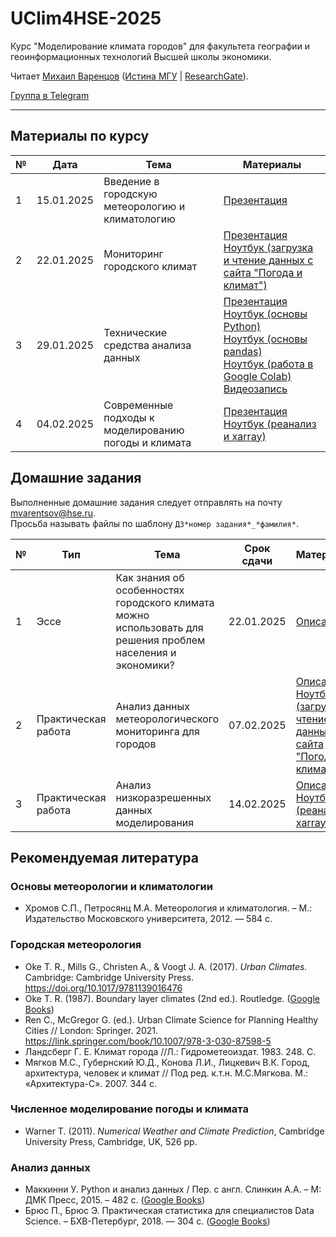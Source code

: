 # UClim4HSE-2025

Курс "Моделирование климата городов" для факультета географии и геоинформационных технологий Высшей школы экономики.  

Читает [Михаил Варенцов](https://www.hse.ru/org/persons/856269284) ([Истина МГУ](https://istina.msu.ru/workers-beta/10689047/) | [ResearchGate](https://www.researchgate.net/profile/Mikhail-Varentsov-2)).

[Группа в Telegram](https://t.me/+YWkUTuRWIDBmNDEy)

-------

## Материалы по курсу

|№| Дата | Тема | Материалы |
|-| ---- | -----| --------- |
|1| 15.01.2025| Введение в городскую метеорологию и климатологию |[Презентация](https://github.com/mvarentsov/UClim4HSE-2025/blob/main/presentations/Lecture01%20slides.pdf)|
|2| 22.01.2025| Мониторинг городского климат |[Презентация](https://github.com/mvarentsov/UClim4HSE-2025/blob/main/presentations/Lecture02%20slides.pdf)</br>[Ноутбук (загрузка и чтение данных с сайта "Погода и климат")](https://github.com/mvarentsov/UClim4HSE-2025/blob/main/scripts/Lect02_load_weaclim_example.ipynb)|
|3| 29.01.2025| Технические средства анализа данных |[Презентация](https://github.com/mvarentsov/UClim4HSE-2025/blob/main/presentations/Lecture03%20slides.pdf)</br>[Ноутбук (основы Python)](https://github.com/mvarentsov/UClim4HSE-2025/blob/main/scripts/Lect03_python_demo.ipynb)</br>[Ноутбук (основы pandas)](https://github.com/mvarentsov/UClim4HSE-2025/blob/main/scripts/Lect03_pandas_demo.ipynb)</br>[Ноутбук (работа в Google Colab)](https://github.com/mvarentsov/UClim4HSE-2025/blob/main/scripts/Lect03_Colab_demo.ipynb)</br>[Видеозапись](https://disk.yandex.ru/i/jtVYuYzs40NazA)|
|4| 04.02.2025| Современные подходы к моделированию погоды и климата|[Презентация](https://github.com/mvarentsov/UClim4HSE-2025/blob/main/presentations/Lecture04%20slides.pdf)</br>  [Ноутбук (реанализ и xarray)](https://github.com/mvarentsov/UClim4HSE-2025/blob/main/scripts/Lect04_xarray_demo.ipynb)


## Домашние задания

Выполненные домашние задания следует отправлять на почту mvarentsov@hse.ru. </br>
Просьба называть файлы по шаблону `ДЗ*номер задания*_*фамилия*`.

|№|Тип| Тема | Срок сдачи | Материалы |
|-|---|----------|------------|---------- |
|1|Эссе|Как знания об особенностях городского климата можно использовать для решения проблем населения и экономики?| 22.01.2025 | [Описание](https://github.com/mvarentsov/UClim4HSE-2025/blob/main/homeworks/HW1.md) |
|2|Практическая работа|Анализ данных метеорологического мониторинга для городов| 07.02.2025 | [Описание](https://github.com/mvarentsov/UClim4HSE-2025/blob/main/homeworks/HW2.md) [Ноутбук (загрузка и чтение данных с сайта "Погода и климат")](https://github.com/mvarentsov/UClim4HSE-2025/blob/main/scripts/Lect02_load_weaclim_example.ipynb)|
|3|Практическая работа|Aнализ низкоразрешенных данных моделирования| 14.02.2025 | [Описание](https://github.com/mvarentsov/UClim4HSE-2025/blob/main/homeworks/HW3.md)</br>[Ноутбук (реанализ и xarray)](https://github.com/mvarentsov/UClim4HSE-2025/blob/main/scripts/Lect04_xarray_demo.ipynb)|


## Рекомендуемая литература

### Основы метеорологии и климатологии
- Хромов С.П., Петросянц М.А. Метеорология и климатология. – М.: Издательство Московского университета, 2012. — 584 с.

### Городская метеорология 
- Oke T. R., Mills G., Christen A., & Voogt J. A. (2017). *Urban Climates.* Cambridge: Cambridge University Press. https://doi.org/10.1017/9781139016476
- Oke T. R. (1987). Boundary layer climates (2nd ed.). Routledge. ([Google Books](https://books.google.ru/books?hl=ru&lr=&id=RVyIAgAAQBAJ&oi=fnd&pg=PP1&dq=oke+boundary+layer+climates&ots=sDAymrb-7h&sig=Y1MTAhD93CxnCOHhp9M1T1gH8WM&redir_esc=y#v=onepage&q=oke%20boundary%20layer%20climates&f=false))
- Ren C., McGregor G. (ed.). Urban Climate Science for Planning Healthy Cities // London:  Springer. 2021.  https://link.springer.com/book/10.1007/978-3-030-87598-5 
- Ландсберг Г. Е. Климат города //Л.: Гидрометеоиздат. 1983. 248. С. 
- Мягков М.С., Губернский Ю.Д., Конова Л.И., Лицкевич В.К. Город, архитектура, человек и климат // Под ред. к.т.н. М.С.Мягкова. М.: «Архитектура-С». 2007. 344 с. 

### Численное моделирование погоды и климата 
- Warner T. (2011). *Numerical Weather and Climate Prediction*, Cambridge University Press, Cambridge, UK, 526 pp.

### Анализ данных 
-	Маккинни У. Python и анализ данных / Пер. с англ. Слинкин А.А. – М: ДМК Пресс, 2015. – 482 с. ([Google Books](https://books.google.ru/books/about/Python_%D0%B8_%D0%B0%D0%BD%D0%B0%D0%BB%D0%B8%D0%B7_%D0%B4%D0%B0%D0%BD%D0%BD%D1%8B%D1%85.html?id=YC0kEAAAQBAJ&redir_esc=y))
-	Брюс П., Брюс Э. Практическая статистика для специалистов Data Science. – БХВ-Петербург, 2018. — 304 с. ([Google Books](https://books.google.ru/books?hl=ru&lr=&id=l_6MDwAAQBAJ&oi=fnd&pg=PA5&dq=%D0%BF%D1%80%D0%B0%D0%BA%D1%82%D0%B8%D1%87%D0%B5%D1%81%D0%BA%D0%B0%D1%8F+%D1%81%D1%82%D0%B0%D1%82%D0%B8%D1%81%D1%82%D0%B8%D0%BA%D0%B0+%D0%B4%D0%BB%D1%8F+%D1%81%D0%BF%D0%B5%D1%86%D0%B8%D0%B0%D0%BB%D0%B8%D1%81%D1%82%D0%BE%D0%B2+data+science&ots=fB2sdc0NnS&sig=S7_kC8Nv2Ipg5By2UbTDVDGVvqE&redir_esc=y#v=onepage&q=%D0%BF%D1%80%D0%B0%D0%BA%D1%82%D0%B8%D1%87%D0%B5%D1%81%D0%BA%D0%B0%D1%8F%20%D1%81%D1%82%D0%B0%D1%82%D0%B8%D1%81%D1%82%D0%B8%D0%BA%D0%B0%20%D0%B4%D0%BB%D1%8F%20%D1%81%D0%BF%D0%B5%D1%86%D0%B8%D0%B0%D0%BB%D0%B8%D1%81%D1%82%D0%BE%D0%B2%20data%20science&f=false))

 
